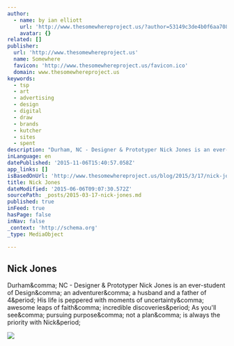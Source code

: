```yaml
---
author:
  - name: by ian elliott
    url: 'http://www.thesomewhereproject.us/?author=53149c3de4b0f6aa70863189'
    avatar: {}
related: []
publisher:
  url: 'http://www.thesomewhereproject.us'
  name: Somewhere
  favicon: 'http://www.thesomewhereproject.us/favicon.ico'
  domain: www.thesomewhereproject.us
keywords:
  - tsp
  - art
  - advertising
  - design
  - digital
  - draw
  - brands
  - kutcher
  - sites
  - spent
description: "Durham, NC - Designer & Prototyper Nick Jones is an ever-student of Design, an adventurer, a husband and a father of 4. His life is peppered with moments of uncertainty, awesome leaps of faith, incredible discoveries. As you'll see, pursuing purpose, not a plan, is always the priority with Nick."
inLanguage: en
datePublished: '2015-11-06T15:40:57.058Z'
app_links: []
isBasedOnUrl: 'http://www.thesomewhereproject.us/blog/2015/3/17/nick-jones#comments-55083ae7e4b027a2597e3a1c='
title: Nick Jones
dateModified: '2015-06-06T09:07:30.572Z'
sourcePath: _posts/2015-03-17-nick-jones.md
published: true
inFeed: true
hasPage: false
inNav: false
_context: 'http://schema.org'
_type: MediaObject

---
```

<article style=""><h1>Nick Jones</h1><p>Durham&amp;comma; NC - Designer &amp; Prototyper Nick Jones is an ever-student of Design&amp;comma; an adventurer&amp;comma; a husband and a father of 4&amp;period; His life is peppered with moments of uncertainty&amp;comma; awesome leaps of faith&amp;comma; incredible discoveries&amp;period; As you'll see&amp;comma; pursuing purpose&amp;comma; not a plan&amp;comma; is always the priority with Nick&amp;period;</p><img src="https://static1.squarespace.com/static/5314a1fee4b00ae87060853c/t/55083b1ae4b03a5d1ed255a9/1426602780238/?format=1000w" /></article>